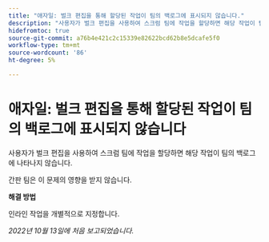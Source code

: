 ```yaml
---
title: "애자일: 벌크 편집을 통해 할당된 작업이 팀의 백로그에 표시되지 않습니다."
description: "사용자가 벌크 편집을 사용하여 스크럼 팀에 작업을 할당하면 해당 작업이 팀의 백로그에 나타나지 않습니다."
hidefromtoc: true
source-git-commit: a76b4e421c2c15339e82622bcd62b8e5dcafe5f0
workflow-type: tm+mt
source-wordcount: '86'
ht-degree: 5%

---
```



# 애자일: 벌크 편집을 통해 할당된 작업이 팀의 백로그에 표시되지 않습니다

사용자가 벌크 편집을 사용하여 스크럼 팀에 작업을 할당하면 해당 작업이 팀의 백로그에 나타나지 않습니다.

간판 팀은 이 문제의 영향을 받지 않습니다.

**해결 방법**

인라인 작업을 개별적으로 지정합니다.

_2022년 10월 13일에 처음 보고되었습니다._

